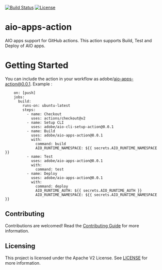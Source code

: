 [![Build Status](https://travis-ci.com/adobe/aio-apps-action.svg?branch=master)](https://travis-ci.com/adobe/aio-apps-action)
[![License](https://img.shields.io/badge/License-Apache%202.0-blue.svg)](https://opensource.org/licenses/Apache-2.0)

# aio-apps-action
AIO apps support for GitHub actions. This action supports Build, Test and Deploy of AIO apps.

# Getting Started
You can include the action in your workflow as adobe/aio-apps-action@0.0.1. Example :


```
    on: [push]
    jobs:
      build:
        runs-on: ubuntu-latest
        steps:
          - name: Checkout
            uses: actions/checkout@v2
          - name: Setup CLI
            uses: adobe/aio-cli-setup-action@0.0.1
          - name: Build
            uses: adobe/aio-apps-action@0.0.1
            with:
              command: build
              AIO_RUNTIME_NAMESPACE: ${{ secrets.AIO_RUNTIME_NAMESPACE }}
          - name: Test
            uses: adobe/aio-apps-action@0.0.1
            with:
              command: test
          - name: Deploy
            uses: adobe/aio-apps-action@0.0.1
            with:
              command: deploy
              AIO_RUNTIME_AUTH: ${{ secrets.AIO_RUNTIME_AUTH }}
              AIO_RUNTIME_NAMESPACE: ${{ secrets.AIO_RUNTIME_NAMESPACE }}
```

 ## Contributing

Contributions are welcomed! Read the [Contributing Guide](./.github/CONTRIBUTING.md) for more information.

## Licensing

This project is licensed under the Apache V2 License. See [LICENSE](LICENSE) for more information.
